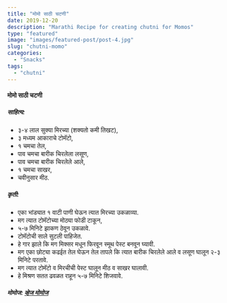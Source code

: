```yaml
---
title: "मोमो साठी चटणी"
date: 2019-12-20
description: "Marathi Recipe for creating chutni for Momos"
type: "featured"
image: "images/featured-post/post-4.jpg"
slug: "chutni-momo"
categories: 
  - "Snacks"
tags:
  - "chutni"
---
```


#### मोमो साठी चटणी 



##### साहित्य:


- ३-४ लाल सुक्या मिरच्या (शक्यतो कमी तिखट),
- ३ मध्यम आकाराचे टोमॅटो,
- १ चमचा तेल,
- पाव चमचा बारीक चिरलेला लसूण,
- पाव चमचा बारीक चिरलेले आले,
- १ चमचा साखर,
- चवीनुसार मीठ. 


##### कृती:


- एका भांड्यात १ वाटी पाणी घेऊन त्यात मिरच्या उकळाव्या.
- मग त्यात टोमॅटोच्या मोठ्या फोडी टाकून,
- ५-७ मिनिटे झाकण ठेवून उकळावे.
- टोमॅटोची साले सुटली पाहिजेत.
- हे गार झाले कि मग मिक्सर मधून फिरवून स्मूथ पेस्ट बनवून घ्यावी.
- मग एका छोट्या कढईत तेल घेऊन तेल तापले कि त्यात बारीक चिरलेले आले व लसूण घालून २-३ मिनिटे परतावे.
- मग त्यात टोमॅटो व मिरचीची पेस्ट घालून मीठ व साखर घालावी.
- हे मिश्रण सतत ढवळत राहून ५-७ मिनिटे शिजवावे.


##### मोमोज: [व्हेज मोमोज](/veg-momo) 